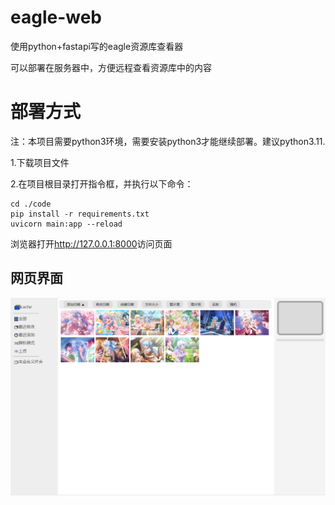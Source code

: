 # eagle-web

使用python+fastapi写的eagle资源库查看器

可以部署在服务器中，方便远程查看资源库中的内容



# 部署方式

注：本项目需要python3环境，需要安装python3才能继续部署。建议python3.11.

1.下载项目文件

2.在项目根目录打开指令框，并执行以下命令：

    cd ./code
    pip install -r requirements.txt
    uvicorn main:app --reload

浏览器打开<http://127.0.0.1:8000>访问页面

## 网页界面

![](README_md_files/70acb3a0-6aa1-11ef-ab5d-fbbbde3a5aa1.jpeg?v=1\&type=image)
